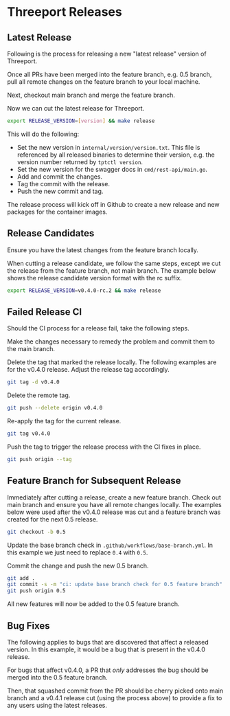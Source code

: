 # Threeport Releases

## Latest Release

Following is the process for releasing a new "latest release" version of Threeport.

Once all PRs have been merged into the feature branch, e.g. 0.5 branch, pull
all remote changes on the feature branch to your local machine.

Next, checkout main branch and merge the feature branch.

Now we can cut the latest release for Threeport.

```bash
export RELEASE_VERSION=[version] && make release
```

This will do the following:

* Set the new version in `internal/version/version.txt`.  This file is
  referenced by all released binaries to determine their version, e.g. the
  version number returned by `tptctl version`.
* Set the new version for the swagger docs in `cmd/rest-api/main.go`.
* Add and commit the changes.
* Tag the commit with the release.
* Push the new commit and tag.

The release process will kick off in Github to create a new release and new
packages for the container images.

## Release Candidates

Ensure you have the latest changes from the feature branch locally.

When cutting a release candidate, we follow the same steps, except we cut the
release from the feature branch, not main branch.  The example below shows the
release candidate version format with the rc suffix.

```bash
export RELEASE_VERSION=v0.4.0-rc.2 && make release
```

## Failed Release CI

Should the CI process for a release fail, take the following steps.

Make the changes necessary to remedy the problem and commit them to the main
branch.

Delete the tag that marked the release locally.  The following examples are for
the v0.4.0 release.  Adjust the release tag accordingly.

```bash
git tag -d v0.4.0
```

Delete the remote tag.

```bash
git push --delete origin v0.4.0
```

Re-apply the tag for the current release.

```bash
git tag v0.4.0
```

Push the tag to trigger the release process with the CI fixes in place.

```bash
git push origin --tag
```

## Feature Branch for Subsequent Release

Immediately after cutting a release, create a new feature branch.  Check out
main branch and ensure you have all remote changes locally.  The examples below
were used after the v0.4.0 release was cut and a feature branch was created for
the next 0.5 release.

```bash
git checkout -b 0.5
```

Update the base branch check in `.github/workflows/base-branch.yml`.  In this
example we just need to replace `0.4` with `0.5`.

Commit the change and push the new 0.5 branch.

```bash
git add .
git commit -s -m "ci: update base branch check for 0.5 feature branch"
git push origin 0.5
```

All new features will now be added to the 0.5 feature branch.

## Bug Fixes

The following applies to bugs that are discovered that affect a released
version.  In this example, it would be a bug that is present in the v0.4.0
release.

For bugs that affect v0.4.0, a PR that *only* addresses the bug should be merged
into the 0.5 feature branch.

Then, that squashed commit from the PR should be cherry picked onto main branch
and a v0.4.1 release cut (using the process above) to provide a fix to any users
using the latest releases.


